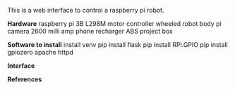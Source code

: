 This is a web interface to control a raspberry pi robot.

**Hardware**
raspberry pi 3B
L298M motor controller
wheeled robot body
pi camera
2600 milli amp phone recharger
ABS project box

**Software to install**
install venv
pip install flask
pip install RPi.GPIO
pip install gpiozero
apache httpd

**Interface**

**References**
